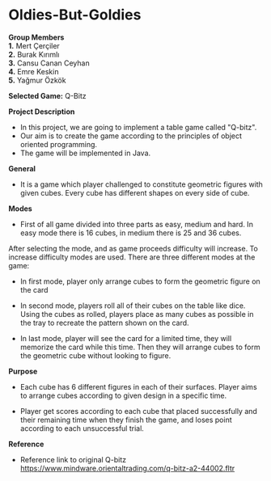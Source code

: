# Oldies-But-Goldies

**Group Members**  
**1.** Mert Çerçiler  
**2.** Burak Kırımlı  
**3.** Cansu Canan Ceyhan  
**4.** Emre Keskin  
**5.** Yağmur Özkök  

**Selected Game:** Q-Bitz

**Project Description**  

  * In this project, we are going to implement a table game called "Q-bitz".
  * Our aim is to create the game according to the principles of object oriented programming. 
  * The game will be implemented in Java. 

**General**

  * It is a game which player challenged to constitute geometric figures with given cubes. Every cube has different shapes on every side of cube.

**Modes**

 * First of all game divided into three parts as easy, medium and hard. In easy mode there is 16 cubes, in medium there is 25 and 36 cubes. 
 

  After selecting the mode, and as game proceeds difficulty will increase. To increase difficulty modes are used. There are three different modes at the game:
 
   * In first mode, player only arrange cubes to form the geometric figure on the card
   
   * In second mode, players roll all of their cubes on the table like dice. Using the cubes as rolled, players place as many cubes as possible in the tray to recreate the pattern shown on the card. 
   
   * In last mode, player will see the card for a limited time, they will memorize the card while this time. Then they will arrange cubes to form the geometric cube without looking to figure.

**Purpose**

  * Each cube has 6 different figures in each of their surfaces. Player aims to arrange cubes according to given design in a specific time.

  * Player get scores according to each cube that placed successfully and their remaining time when they finish the game, and loses point according to each unsuccessful trial.
  
**Reference**

 * Reference link to original Q-bitz https://www.mindware.orientaltrading.com/q-bitz-a2-44002.fltr


